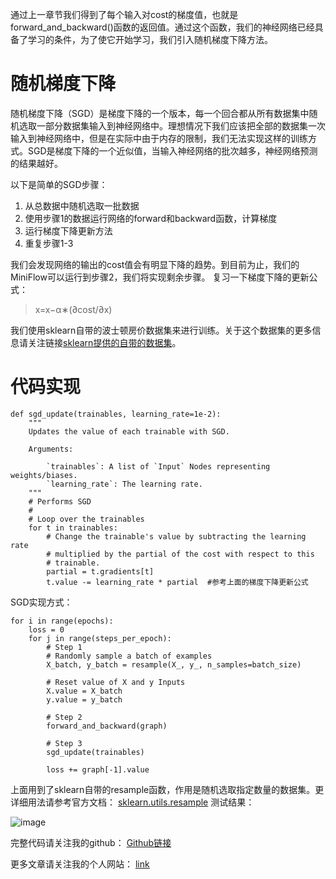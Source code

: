 通过上一章节我们得到了每个输入对cost的梯度值，也就是forward_and_backward()函数的返回值。通过这个函数，我们的神经网络已经具备了学习的条件，为了使它开始学习，我们引入随机梯度下降方法。
<!--more-->
# 随机梯度下降
随机梯度下降（SGD）是梯度下降的一个版本，每一个回合都从所有数据集中随机选取一部分数据集输入到神经网络中。理想情况下我们应该把全部的数据集一次输入到神经网络中，但是在实际中由于内存的限制，我们无法实现这样的训练方式。SGD是梯度下降的一个近似值，当输入神经网络的批次越多，神经网络预测的结果越好。

以下是简单的SGD步骤：
1. 从总数据中随机选取一批数据
2. 使用步骤1的数据运行网络的forward和backward函数，计算梯度
3. 运行梯度下降更新方法
4. 重复步骤1-3

我们会发现网络的输出的cost值会有明显下降的趋势。到目前为止，我们的MiniFlow可以运行到步骤2，我们将实现剩余步骤。
复习一下梯度下降的更新公式：

> x=x−α∗(∂cost/∂x)

我们使用sklearn自带的波士顿房价数据集来进行训练。关于这个数据集的更多信息请关注链接[sklearn提供的自带的数据集](https://www.cnblogs.com/nolonely/p/6980160.html)。

# 代码实现

```
def sgd_update(trainables, learning_rate=1e-2):
    """
    Updates the value of each trainable with SGD.

    Arguments:

        `trainables`: A list of `Input` Nodes representing weights/biases.
        `learning_rate`: The learning rate.
    """
    # Performs SGD
    #
    # Loop over the trainables
    for t in trainables:
        # Change the trainable's value by subtracting the learning rate
        # multiplied by the partial of the cost with respect to this
        # trainable.
        partial = t.gradients[t]
        t.value -= learning_rate * partial  #参考上面的梯度下降更新公式
```

SGD实现方式：

```
for i in range(epochs):
    loss = 0
    for j in range(steps_per_epoch):
        # Step 1
        # Randomly sample a batch of examples
        X_batch, y_batch = resample(X_, y_, n_samples=batch_size)

        # Reset value of X and y Inputs
        X.value = X_batch
        y.value = y_batch

        # Step 2
        forward_and_backward(graph)

        # Step 3
        sgd_update(trainables)

        loss += graph[-1].value
```
上面用到了sklearn自带的resample函数，作用是随机选取指定数量的数据集。更详细用法请参考官方文档：
[sklearn.utils.resample](http://scikit-learn.org/stable/modules/generated/sklearn.utils.resample.html)
测试结果：

![image](http://note.youdao.com/favicon.ico)


完整代码请关注我的github：
[Github链接](https://github.com/vvchenvv/Self_Driving_Tutorial/tree/master/Class1/29_Stochastic_Gradient_Descent)

更多文章请关注我的个人网站：
[link](http://weiweizhao.com/category/ai/)

